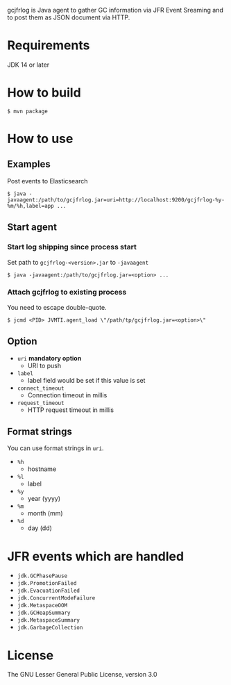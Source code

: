 gcjfrlog is Java agent to gather GC information via JFR Event Sreaming and to post them as JSON document via HTTP.

# Requirements

JDK 14 or later

# How to build

```
$ mvn package
```

# How to use

## Examples

Post events to Elasticsearch

```
$ java -javaagent:/path/to/gcjfrlog.jar=uri=http://localhost:9200/gcjfrlog-%y-%m/%h,label=app ...
```

## Start agent

### Start log shipping since process start

Set path to `gcjfrlog-<version>.jar` to `-javaagent`

```
$ java -javaagent:/path/to/gcjfrlog.jar=<option> ...
```

### Attach gcjfrlog to existing process

You need to escape double-quote.

```
$ jcmd <PID> JVMTI.agent_load \"/path/tp/gcjfrlog.jar=<option>\"
```

## Option

* `uri` **mandatory option**
    * URI to push
* `label`
    * label field would be set if this value is set
* `connect_timeout`
    * Connection timeout in millis
* `request_timeout`
    * HTTP request timeout in millis

## Format strings

You can use format strings in `uri`.

* `%h`
    * hostname
* `%l`
    * label
* `%y`
    * year (yyyy)
* `%m`
    * month (mm)
* `%d`
    * day (dd)

# JFR events which are handled

* `jdk.GCPhasePause`
* `jdk.PromotionFailed`
* `jdk.EvacuationFailed`
* `jdk.ConcurrentModeFailure`
* `jdk.MetaspaceOOM`
* `jdk.GCHeapSummary`
* `jdk.MetaspaceSummary`
* `jdk.GarbageCollection`

# License

The GNU Lesser General Public License, version 3.0
